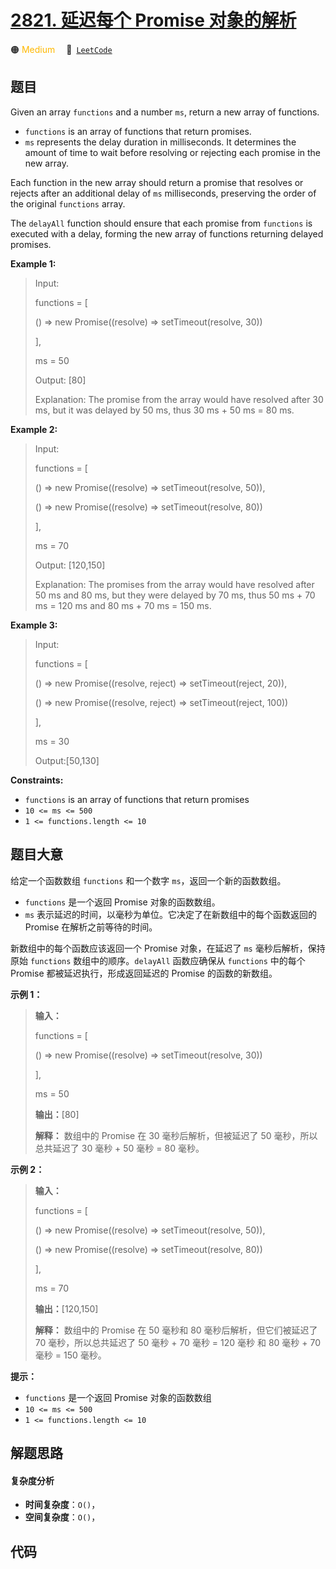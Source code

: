 # [2821. 延迟每个 Promise 对象的解析](https://leetcode.com/problems/delay-the-resolution-of-each-promise)

🟠 <font color=#ffb800>Medium</font>&emsp; 🔗&ensp;[`LeetCode`](https://leetcode.com/problems/delay-the-resolution-of-each-promise)

## 题目

Given an array `functions` and a number `ms`, return a new array of functions.

  * `functions` is an array of functions that return promises.
  * `ms` represents the delay duration in milliseconds. It determines the amount of time to wait before resolving or rejecting each promise in the new array.

Each function in the new array should return a promise that resolves or
rejects after an additional delay of `ms` milliseconds, preserving the order
of the original `functions` array.

The `delayAll` function should ensure that each promise from `functions` is
executed with a delay, forming the new array of functions returning delayed
promises.



**Example 1:**

> Input: 
> 
> functions = [
> 
>    () => new Promise((resolve) => setTimeout(resolve, 30))
> 
> ], 
> 
> ms = 50
> 
> Output: [80]
> 
> Explanation: The promise from the array would have resolved after 30 ms, but it was delayed by 50 ms, thus 30 ms + 50 ms = 80 ms.

**Example 2:**

> Input: 
> 
> functions = [
> 
> > 
> () => new Promise((resolve) => setTimeout(resolve, 50)),
> 
> > 
> () => new Promise((resolve) => setTimeout(resolve, 80))
> 
> ], 
> 
> ms = 70
> 
> Output: [120,150]
> 
> Explanation: The promises from the array would have resolved after 50 ms and 80 ms, but they were delayed by 70 ms, thus 50 ms + 70 ms = 120 ms and 80 ms + 70 ms = 150 ms.

**Example 3:**

> Input: 
> 
> functions = [
> 
> > 
> () => new Promise((resolve, reject) => setTimeout(reject, 20)), 
> 
> > 
> () => new Promise((resolve, reject) => setTimeout(reject, 100))
> 
> ], 
> 
> ms = 30
> 
> Output:[50,130]

**Constraints:**

  * `functions` is an array of functions that return promises
  * `10 <= ms <= 500`
  * `1 <= functions.length <= 10`


## 题目大意

给定一个函数数组 `functions` 和一个数字 `ms`，返回一个新的函数数组。

  * `functions` 是一个返回 Promise 对象的函数数组。
  * `ms` 表示延迟的时间，以毫秒为单位。它决定了在新数组中的每个函数返回的 Promise 在解析之前等待的时间。

新数组中的每个函数应该返回一个 Promise 对象，在延迟了 `ms` 毫秒后解析，保持原始 `functions` 数组中的顺序。`delayAll`
函数应确保从 `functions` 中的每个 Promise 都被延迟执行，形成返回延迟的 Promise 的函数的新数组。



**示例 1：**

> 
> 
> 
> 
> 
> **输入：**
> 
> functions = [
> 
>    () => new Promise((resolve) => setTimeout(resolve, 30))
> 
> ], 
> 
> ms = 50
> 
> **输出：**[80]
> 
> **解释：** 数组中的 Promise 在 30 毫秒后解析，但被延迟了 50 毫秒，所以总共延迟了 30 毫秒 + 50 毫秒 = 80 毫秒。
> 
> 

**示例 2：**

> 
> 
> 
> 
> 
> **输入：**
> 
> functions = [
> 
> > 
> () => new Promise((resolve) => setTimeout(resolve, 50)),
> 
> > 
> () => new Promise((resolve) => setTimeout(resolve, 80))
> 
> ], 
> 
> ms = 70
> 
> **输出：**[120,150]
> 
> **解释：** 数组中的 Promise 在 50 毫秒和 80 毫秒后解析，但它们被延迟了 70 毫秒，所以总共延迟了 50 毫秒 + 70 毫秒 = 120 毫秒 和 80 毫秒 + 70 毫秒 = 150 毫秒。
> 
> 



**提示：**

  * `functions` 是一个返回 Promise 对象的函数数组
  * `10 <= ms <= 500`
  * `1 <= functions.length <= 10`


## 解题思路

#### 复杂度分析

- **时间复杂度**：`O()`，
- **空间复杂度**：`O()`，

## 代码

```javascript

```
